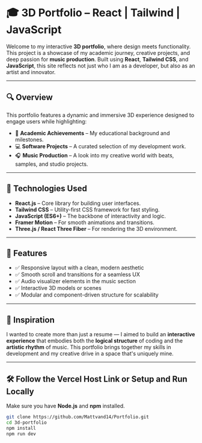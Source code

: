 # 🎓 3D Portfolio – React | Tailwind | JavaScript

Welcome to my interactive **3D portfolio**, where design meets functionality. This project is a showcase of my academic journey, creative projects, and deep passion for **music production**. Built using **React**, **Tailwind CSS**, and **JavaScript**, this site reflects not just who I am as a developer, but also as an artist and innovator.

---

## 🔍 Overview

This portfolio features a dynamic and immersive 3D experience designed to engage users while highlighting:

- 📘 **Academic Achievements** – My educational background and milestones.
- 💻 **Software Projects** – A curated selection of my development work.
- 🎧 **Music Production** – A look into my creative world with beats, samples, and studio projects.

---

## 🚀 Technologies Used

- **React.js** – Core library for building user interfaces.
- **Tailwind CSS** – Utility-first CSS framework for fast styling.
- **JavaScript (ES6+)** – The backbone of interactivity and logic.
- **Framer Motion** – For smooth animations and transitions.
- **Three.js / React Three Fiber** – For rendering the 3D environment.

---

## 🎯 Features

- ✅ Responsive layout with a clean, modern aesthetic
- ✅ Smooth scroll and transitions for a seamless UX
- ✅ Audio visualizer elements in the music section
- ✅ Interactive 3D models or scenes
- ✅ Modular and component-driven structure for scalability

---

## 🧠 Inspiration

I wanted to create more than just a resume — I aimed to build an **interactive experience** that embodies both the **logical structure** of coding and the **artistic rhythm** of music. This portfolio brings together my skills in development and my creative drive in a space that's uniquely mine.

---

## 🛠️ Follow the Vercel Host Link or Setup and Run Locally

Make sure you have **Node.js** and **npm** installed.

```bash
git clone https://github.com/Mattvand14/Portfolio.git
cd 3d-portfolio
npm install
npm run dev
